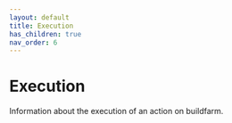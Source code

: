 ```yaml
---
layout: default
title: Execution
has_children: true
nav_order: 6
---
```


# Execution

Information about the execution of an action on buildfarm.